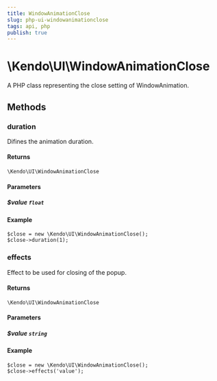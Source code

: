 ```yaml
---
title: WindowAnimationClose
slug: php-ui-windowanimationclose
tags: api, php
publish: true
---
```


# \Kendo\UI\WindowAnimationClose

A PHP class representing the close setting of WindowAnimation.


## Methods

### duration
Difines the animation duration.

#### Returns
`\Kendo\UI\WindowAnimationClose`

#### Parameters

##### $value `float`



#### Example 
    $close = new \Kendo\UI\WindowAnimationClose();
    $close->duration(1);

### effects
Effect to be used for closing of the popup.

#### Returns
`\Kendo\UI\WindowAnimationClose`

#### Parameters

##### $value `string`



#### Example 
    $close = new \Kendo\UI\WindowAnimationClose();
    $close->effects('value');

